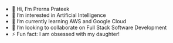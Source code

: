 - 👋 Hi, I’m Prerna Prateek
- 👀 I’m interested in Artificial Intelligence
- 🌱 I’m currently learning AWS and Google Cloud
- 💞️ I’m looking to collaborate on Full Stack Software Development
- ⚡ Fun fact: I am obsessed with my daughter!

<!---
prerna-r-prateek/prerna-r-prateek is a ✨ special ✨ repository because its `README.md` (this file) appears on your GitHub profile.
You can click the Preview link to take a look at your changes.
--->
